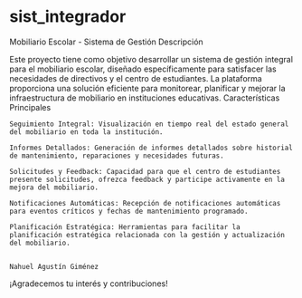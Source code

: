 # sist_integrador
Mobiliario Escolar - Sistema de Gestión
Descripción

Este proyecto tiene como objetivo desarrollar un sistema de gestión integral para el mobiliario escolar, diseñado específicamente para satisfacer las necesidades de directivos y el centro de estudiantes. La plataforma proporciona una solución eficiente para monitorear, planificar y mejorar la infraestructura de mobiliario en instituciones educativas.
Características Principales

    Seguimiento Integral: Visualización en tiempo real del estado general del mobiliario en toda la institución.

    Informes Detallados: Generación de informes detallados sobre historial de mantenimiento, reparaciones y necesidades futuras.

    Solicitudes y Feedback: Capacidad para que el centro de estudiantes presente solicitudes, ofrezca feedback y participe activamente en la mejora del mobiliario.

    Notificaciones Automáticas: Recepción de notificaciones automáticas para eventos críticos y fechas de mantenimiento programado.

    Planificación Estratégica: Herramientas para facilitar la planificación estratégica relacionada con la gestión y actualización del mobiliario.


    Nahuel Agustín Giménez

¡Agradecemos tu interés y contribuciones!
